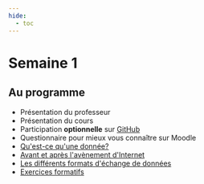 ```yaml
---
hide:
  - toc
---
```

# Semaine 1

## Au programme
- Présentation du professeur
- Présentation du cours
- Participation **optionnelle** sur [GitHub](https://github.com/archambaultv-prof/2025H-420-4D2-MA)
- Questionnaire pour mieux vous connaître sur Moodle
- [Qu'est-ce qu'une donnée?](theorie/definition_donnee.md)
- [Avant et après l'avènement d'Internet](theorie/avant_apres_internet.md)
- [Les différents formats d'échange de données](theorie/format_donnees.md)
- [Exercices formatifs](exercices/index.md)
